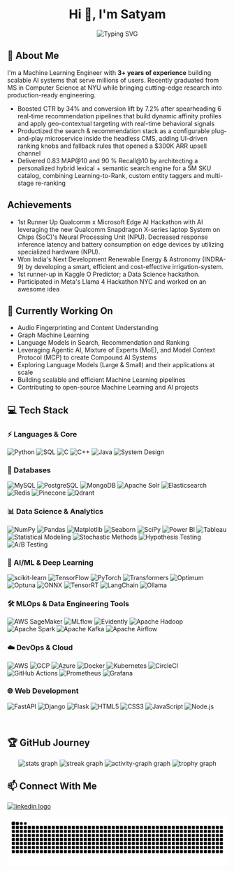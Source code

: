 <h1 align="center">Hi 👋, I'm Satyam</h1>
<div align="center">
  <img src="https://readme-typing-svg.herokuapp.com?font=Fira+Code&size=27&duration=3000&pause=1000&color=2F81F7&center=true&vCenter=true&width=435&lines=Machine+Learning+Engineer;AI+Engineer;Data+Scientist;Software+Engineer;NYU+CS+Graduate+Student" alt="Typing SVG" />
</div>

## 🚀 About Me

I'm a Machine Learning Engineer with **3+ years of experience** building scalable AI systems that serve millions of users. Recently graduated from MS in Computer Science at NYU while bringing cutting-edge research into production-ready engineering.

- Boosted CTR by 34% and conversion lift by 7.2% after spearheading 6 real-time recommendation pipelines that build dynamic affinity profiles and apply geo-contextual targeting with real-time behavioral signals 
- Productized the search & recommendation stack as a configurable plug-and-play microservice inside the headless CMS, adding UI-driven ranking knobs and fallback rules that opened a $300K ARR upsell channel 
- Delivered 0.83 MAP@10 and 90 % Recall@10 by architecting a personalized hybrid lexical + semantic search engine for a 5M SKU catalog, combining Learning-to-Rank, custom entity taggers and multi-stage re-ranking 

## Achievements
- 1st Runner Up Qualcomm x Microsoft Edge AI Hackathon with AI leveraging the new Qualcomm Snapdragon X-series laptop System on Chips (SoC)'s Neural Processing Unit (NPU). Decreased response inference latency and battery consumption on edge devices by utilizing specialized hardware (NPU).
- Won India's Next Development Renewable Energy & Astronomy (INDRA-9) by developing a smart, efficient and cost-effective irrigation-system.
- 1st runner-up in Kaggle O Predictor; a Data Science hackathon.
- Participated in Meta's Llama 4 Hackathon NYC and worked on an awesome idea

## 🔭 Currently Working On
- Audio Fingerprinting and Content Understanding
- Graph Machine Learning
- Language Models in Search, Recommendation and Ranking
- Leveraging Agentic AI, Mixture of Experts (MoE), and Model Context Protocol (MCP) to create Compound AI Systems
- Exploring Language Models (Large & Small) and their applications at scale
- Building scalable and efficient Machine Learning pipelines
- Contributing to open-source Machine Learning and AI projects

## 💻 Tech Stack

### ⚡ Languages & Core

![Python](https://img.shields.io/badge/Python-3776AB?style=for-the-badge&logo=python&logoColor=white)
![SQL](https://img.shields.io/badge/SQL-4479A1?style=for-the-badge&logo=mysql&logoColor=white)
![C](https://img.shields.io/badge/C-00599C?style=for-the-badge&logo=c&logoColor=white)
![C++](https://img.shields.io/badge/C++-00599C?style=for-the-badge&logo=cplusplus&logoColor=white)
![Java](https://img.shields.io/badge/Java-ED8B00?style=for-the-badge&logo=openjdk&logoColor=white)
![System Design](https://img.shields.io/badge/System_Design-FF6C37?style=for-the-badge)

### 💾 Databases

![MySQL](https://img.shields.io/badge/MySQL-005C84?style=for-the-badge&logo=mysql&logoColor=white)
![PostgreSQL](https://img.shields.io/badge/PostgreSQL-316192?style=for-the-badge&logo=postgresql&logoColor=white)
![MongoDB](https://img.shields.io/badge/MongoDB-47A248?style=for-the-badge&logo=mongodb&logoColor=white)
![Apache Solr](https://img.shields.io/badge/Solr-D9411E?style=for-the-badge&logo=apache-solr&logoColor=white)
![Elasticsearch](https://img.shields.io/badge/Elasticsearch-005571?style=for-the-badge&logo=elasticsearch&logoColor=white)
![Redis](https://img.shields.io/badge/Redis-DC382D?style=for-the-badge&logo=redis&logoColor=white)
![Pinecone](https://img.shields.io/badge/Pinecone-000000?style=for-the-badge)
![Qdrant](https://img.shields.io/badge/Qdrant-FF4154?style=for-the-badge&logo=qdrant&logoColor=white)

### 📊 Data Science & Analytics

![NumPy](https://img.shields.io/badge/numpy-013243?style=for-the-badge&logo=numpy&logoColor=white)
![Pandas](https://img.shields.io/badge/pandas-150458?style=for-the-badge&logo=pandas&logoColor=white)
![Matplotlib](https://img.shields.io/badge/Matplotlib-11557c?style=for-the-badge&logo=matplotlib&logoColor=white)
![Seaborn](https://img.shields.io/badge/Seaborn-3776AB?style=for-the-badge&logo=seaborn&logoColor=white)
![SciPy](https://img.shields.io/badge/SciPy-8CAAE6?style=for-the-badge&logo=scipy&logoColor=white)
![Power BI](https://img.shields.io/badge/Power_BI-F2C811?style=for-the-badge&logo=powerbi&logoColor=black)
![Tableau](https://img.shields.io/badge/Tableau-E97627?style=for-the-badge&logo=Tableau&logoColor=white)
![Statistical Modeling](https://img.shields.io/badge/Statistical_Modeling-3776AB?style=for-the-badge)
![Stochastic Methods](https://img.shields.io/badge/Stochastic_Methods-40AEF0?style=for-the-badge)
![Hypothesis Testing](https://img.shields.io/badge/Hypothesis_Testing-E34F26?style=for-the-badge)
![A/B Testing](https://img.shields.io/badge/A/B_Testing-20232A?style=for-the-badge)

### 🤖 AI/ML & Deep Learning

![scikit-learn](https://img.shields.io/badge/scikit--learn-F7931E?style=for-the-badge&logo=scikit-learn&logoColor=white)
![TensorFlow](https://img.shields.io/badge/TensorFlow-FF6F00?style=for-the-badge&logo=tensorflow&logoColor=white)
![PyTorch](https://img.shields.io/badge/PyTorch-EE4C2C?style=for-the-badge&logo=pytorch&logoColor=white)
![Transformers](https://img.shields.io/badge/🤗_Transformers-FFD21E?style=for-the-badge)
![Optimum](https://img.shields.io/badge/Optimum-FF6F61?style=for-the-badge)
![Optuna](https://img.shields.io/badge/Optuna-0d47a1?style=for-the-badge)
![ONNX](https://img.shields.io/badge/ONNX-005CED?style=for-the-badge&logo=onnx&logoColor=white)
![TensorRT](https://img.shields.io/badge/TensorRT-76B900?style=for-the-badge&logo=nvidia&logoColor=white)
![LangChain](https://img.shields.io/badge/🦜_LangChain-2C974B?style=for-the-badge)
![Ollama](https://img.shields.io/badge/Ollama-00ADD8?style=for-the-badge&logo=ollama&logoColor=white)

### 🛠 MLOps & Data Engineering Tools

![AWS SageMaker](https://img.shields.io/badge/SageMaker-FF9900?style=for-the-badge&logo=amazon-aws&logoColor=white)
![MLflow](https://img.shields.io/badge/MLflow-0194E2?style=for-the-badge&logo=mlflow&logoColor=white)
![Evidently](https://img.shields.io/badge/Evidently-5C2D91?style=for-the-badge)
![Apache Hadoop](https://img.shields.io/badge/Hadoop-66CCFF?style=for-the-badge&logo=apache-hadoop&logoColor=white)
![Apache Spark](https://img.shields.io/badge/Spark-E25A1C?style=for-the-badge&logo=apache-spark&logoColor=white)
![Apache Kafka](https://img.shields.io/badge/Kafka-231F20?style=for-the-badge&logo=apache-kafka&logoColor=white)
![Apache Airflow](https://img.shields.io/badge/Airflow-017CEE?style=for-the-badge&logo=apache-airflow&logoColor=white)

### ☁️ DevOps & Cloud

![AWS](https://img.shields.io/badge/AWS-232F3E?style=for-the-badge&logo=amazon-aws&logoColor=white)
![GCP](https://img.shields.io/badge/Google_Cloud-4285F4?style=for-the-badge&logo=google-cloud&logoColor=white)
![Azure](https://img.shields.io/badge/Azure-0078D4?style=for-the-badge&logo=microsoftazure&logoColor=white)
![Docker](https://img.shields.io/badge/Docker-2496ED?style=for-the-badge&logo=docker&logoColor=white)
![Kubernetes](https://img.shields.io/badge/Kubernetes-326CE5?style=for-the-badge&logo=kubernetes&logoColor=white)
![CircleCI](https://img.shields.io/badge/CircleCI-343434?style=for-the-badge&logo=circleci&logoColor=white)
![GitHub Actions](https://img.shields.io/badge/GitHub_Actions-2088FF?style=for-the-badge&logo=github-actions&logoColor=white)
![Prometheus](https://img.shields.io/badge/Prometheus-E6522C?style=for-the-badge&logo=prometheus&logoColor=white)
![Grafana](https://img.shields.io/badge/Grafana-F46800?style=for-the-badge&logo=grafana&logoColor=white)

### 🌐 Web Development

![FastAPI](https://img.shields.io/badge/FastAPI-009688?style=for-the-badge&logo=fastapi&logoColor=white)
![Django](https://img.shields.io/badge/Django-092E20?style=for-the-badge&logo=django&logoColor=white)
![Flask](https://img.shields.io/badge/Flask-000000?style=for-the-badge&logo=flask&logoColor=white)
![HTML5](https://img.shields.io/badge/HTML5-E34F26?style=for-the-badge&logo=html5&logoColor=white)
![CSS3](https://img.shields.io/badge/CSS3-1572B6?style=for-the-badge&logo=css3&logoColor=white)
![JavaScript](https://img.shields.io/badge/JavaScript-F7DF1E?style=for-the-badge&logo=javascript&logoColor=black)
![Node.js](https://img.shields.io/badge/Node.js-339933?style=for-the-badge&logo=nodedotjs&logoColor=white)

<br>

## 🏆 GitHub Journey

<div align="center">
  <img src="https://github-readme-stats.vercel.app/api?username=Nightshade14&hide_title=false&hide_rank=false&show_icons=true&include_all_commits=true&count_private=true&disable_animations=false&theme=swift&locale=en&hide_border=false&custom_title=Github%20Statisitcs" height="150" alt="stats graph"  />
  <img src="https://streak-stats.demolab.com?user=Nightshade14&locale=en&mode=weekly&theme=swift&hide_border=false&border_radius=5" height="150" alt="streak graph"  />
<!--   <img src="https://streak-stats.demolab.com?user=Nightshade14&mode=weekly&card_height=262" alt="GitHub Streak" /> -->
  <img src="https://github-readme-activity-graph.vercel.app/graph?username=Nightshade14&area=true&hide_border=false&hide_title=false&theme=minimal&custom_title=Contribution%20Graph&line=f3bda3&point=e25a1a&area_color=e25a1a&radius=5" height="262" alt="activity-graph graph"  />
  <img src="https://github-profile-trophy.vercel.app?username=Nightshade14&theme=flat&no-frame=true&no-bg=false" height="150" alt="trophy graph"  />
</div>

## 📫 Connect With Me

<div align="left">
  <a href="https://www.linkedin.com/in/satyamchatrola/" target="_blank">
    <img src="https://img.shields.io/static/v1?message=LinkedIn&logo=linkedin&label=&color=0077B5&logoColor=white&labelColor=&style=for-the-badge" height="35" alt="linkedin logo"  />
  </a>
</div>

<br clear="both">
<div align=center>
  <img src="https://raw.githubusercontent.com/Nightshade14/Nightshade14/output/snake.svg" alt="Snake animation" />
</div>
